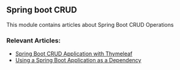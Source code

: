 ## Spring boot CRUD

This module contains articles about Spring Boot CRUD Operations

### Relevant Articles: 
- [Spring Boot CRUD Application with Thymeleaf](https://www.nabgc.com/spring-boot-crud-thymeleaf)
- [Using a Spring Boot Application as a Dependency](https://www.nabgc.com/spring-boot-dependency)
